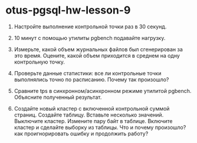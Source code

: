 # otus-pgsql-hw-lesson-9

1. Настройте выполнение контрольной точки раз в 30 секунд.

2. 10 минут c помощью утилиты pgbench подавайте нагрузку.

3. Измерьте, какой объем журнальных файлов был сгенерирован за это время. Оцените, какой объем приходится в среднем на одну контрольную точку.

4. Проверьте данные статистики: все ли контрольные точки выполнялись точно по расписанию. Почему так произошло?

5. Сравните tps в синхронном/асинхронном режиме утилитой pgbench. Объясните полученный результат.

6. Создайте новый кластер с включенной контрольной суммой страниц. Создайте таблицу. Вставьте несколько значений. Выключите кластер. Измените пару байт в таблице. Включите кластер и сделайте выборку из таблицы. Что и почему произошло? как проигнорировать ошибку и продолжить работу?
